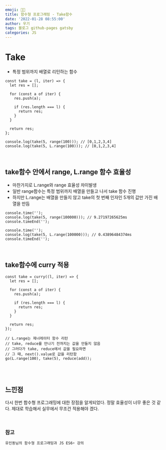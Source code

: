 ```yaml
---
emoji: 👨‍💻
title: 함수형 프로그래밍 - Take함수
date: '2022-01-28 08:55:00'
author: 우기
tags: 블로그 github-pages gatsby
categories: JS
---
```


# Take

- 특정 범위까지 배열로 리턴하는 함수

```tsx
const take = (l, iter) => {
  let res = [];

  for (const a of iter) {
    res.push(a);

    if (res.length === l) {
      return res;
    }
  }

  return res;
};

console.log(take(5, range(100))); // [0,1,2,3,4]
console.log(take(5, L.range(100))); // [0,1,2,3,4]
```

<br>

## take함수 안에서 range, L.range 함수 효율성

- 마찬가지로 L.range와 range 효율성 차이발생
- 일반 range함수는 특정 범위까지 배열을 만들고 나서 take 함수 진행
- 하지만 L.range는 배열을 만들지 않고 take의 첫 번째 인자인 5개의 값만 가진 배열을 만듬

```tsx
console.time('');
console.log(take(5, range(100000))); // 9.27197265625ms
console.timeEnd('');

console.time('');
console.log(take(5, L.range(100000))); // 0.43896484374ms
console.timeEnd('');
```

<br>

## take함수에 curry 적용

```tsx
const take = curry((l, iter) => {
  let res = [];

  for (const a of iter) {
    res.push(a);

    if (res.length === l) {
      return res;
    }
  }

  return res;
});

// L.range는 제너레이터 함수 리턴
// take, reduce를 만나기 전까지는 값을 만들지 않음
// 그러다가 take, reduce에서 값을 필요하면
// 그 때, next().value로 값을 리턴함
go(L.range(100), take(5), reduce(add));
```

<br>
<br>

## 느낀점

다시 한번 함수형 프로그래밍에 대한 장점을 알게되었다. 정말 효율성이 너무 좋은 것 같다. 제대로 학습해서 실무에서 무조건 적용해야 겠다.

<br>

### 참고

```js
유인동님의 함수형 프로그래밍과 JS ES6+ 강의

```

```toc

```
